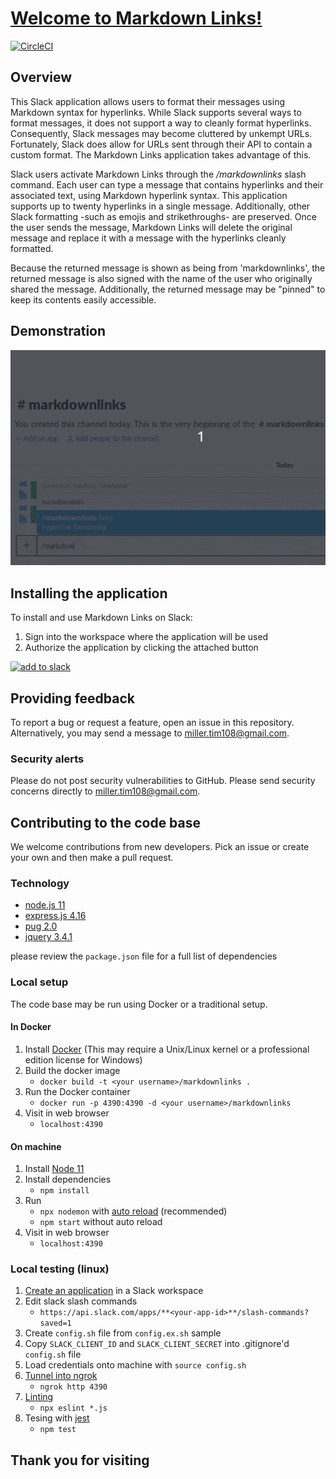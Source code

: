 # [Welcome to Markdown Links!](https://markdownlinks.io)  
[![CircleCI](https://circleci.com/gh/TangoYankee/markdownlinks.svg?style=svg)](https://circleci.com/gh/TangoYankee/markdownlinks)

## Overview
This Slack application allows users to format their messages using Markdown syntax for hyperlinks. While Slack supports several ways to format messages, it does not support a way to cleanly format hyperlinks. Consequently, Slack messages may become cluttered by unkempt URLs. Fortunately, Slack does allow for URLs sent through their API to contain a custom format. The Markdown Links application takes advantage of this.

Slack users activate Markdown Links through the _/markdownlinks_ slash command. Each user can type a message that contains hyperlinks and their associated text, using Markdown hyperlink syntax. This application supports up to twenty hyperlinks in a single message. Additionally, other Slack formatting -such as emojis and strikethroughs- are preserved. Once the user sends the message, Markdown Links will delete the original message and replace it with a message with the hyperlinks cleanly formatted. 

Because the returned message is shown as being from 'markdownlinks', the returned message is also signed with the name of the user who originally shared the message. Additionally, the returned message may be "pinned" to keep its contents easily accessible.

## Demonstration
![image](public/img/nasa_dmv_demo_optimize.gif)

## Installing the application
To install and use Markdown Links on Slack:
1) Sign into the workspace where the application will be used
2) Authorize the application by clicking the attached button

<a title="add to slack" href="https://slack.com/oauth/authorize?client_id=588720890436.589085146405&scope=commands"><img src="https://platform.slack-edge.com/img/add_to_slack.png" alt="add to slack"/></a>

## Providing feedback
To report a bug or request a feature, open an issue in this repository. Alternatively, you may send a message to miller.tim108@gmail.com.

### Security alerts
Please do not post security vulnerabilities to GitHub. Please send security concerns directly to miller.tim108@gmail.com.

## Contributing to the code base
We welcome contributions from new developers. Pick an issue or create your own and then make a pull request.

### Technology
- [node.js 11](https://nodejs.org/)
- [express.js 4.16](https://expressjs.com/)
- [pug 2.0](https://pugjs.org/)
- [jquery 3.4.1](https://jquery.com)

please review the `package.json` file for a full list of dependencies

### Local setup
The code base may be run using Docker or a traditional setup.

#### In Docker
1. Install [Docker](https://docs.docker.com/install/) (This may require a Unix/Linux kernel or a professional edition license for Windows)
2. Build the docker image
   - `docker build -t <your username>/markdownlinks .`
3. Run the Docker container
   - `docker run -p 4390:4390 -d <your username>/markdownlinks`
4. Visit in web browser
   - `localhost:4390`

#### On machine
1. Install [Node 11](https://nodejs.org/)
2. Install dependencies
   - `npm install`
3. Run
   - `npx nodemon` with [auto reload](https://nodemon.io/) (recommended)
   - `npm start` without auto reload
4. Visit in web browser
   - `localhost:4390`

### Local testing (linux)
1. [Create an application](https://api.slack.com/tutorials) in a Slack workspace
2. Edit slack slash commands
   - `https://api.slack.com/apps/**<your-app-id>**/slash-commands?saved=1`
3. Create `config.sh` file from `config.ex.sh` sample
4. Copy `SLACK_CLIENT_ID` and `SLACK_CLIENT_SECRET` into .gitignore'd `config.sh` file
5. Load credentials onto machine with `source config.sh`
6. [Tunnel into ngrok](https://api.slack.com/tutorials/tunneling-with-ngrok)
   - `ngrok http 4390`
7. [Linting](https://eslint.org/docs/user-guide/getting-started)
   - `npx eslint *.js`
8. Tesing with [jest](https://jestjs.io/)
   - `npm test`

## Thank you for visiting
